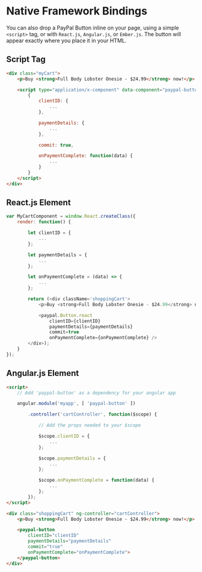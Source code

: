 # Native Framework Bindings

You can also drop a PayPal Button inline on your page, using a simple `<script>` tag, or with `React.js`, `Angular.js`, or `Ember.js`.
The button will appear exactly where you place it in your HTML.

## Script Tag

```html
<div class="myCart">
	<p>Buy <strong>Full Body Lobster Onesie - $24.99</strong> now!</p>

	<script type="application/x-component" data-component="paypal-button">
		{
			clientID: {
				...
			},

			paymentDetails: {
				...
			},

			commit: true,

			onPaymentComplete: function(data) {
				...
			}
		}
	</script>
</div>
```

## React.js Element

```javascript
var MyCartComponent = window.React.createClass({
	render: function() {

		let clientID = {
			...
		};

		let paymentDetails = {
			...
		};

		let onPaymentComplete = (data) => {
			...
		};

		return (<div className='shoppingCart'>
			<p>Buy <strong>Full Body Lobster Onesie - $24.99</strong> now!</p>

			<paypal.Button.react
				clientID={clientID}
				paymentDetails={paymentDetails}
				commit=true
				onPaymentComplete={onPaymentComplete} />
		</div>);
	}
});
```

## Angular.js Element

```html
<script>
	// Add 'paypal-button' as a dependency for your angular app

	angular.module('myapp', [ 'paypal-button' ])

		.controller('cartController', function($scope) {

			// Add the props needed to your $scope

			$scope.clientID = {
				...
			};

			$scope.paymentDetails = {
				...
			};

			$scope.onPaymentComplete = function(data) {
				...
			};
		});
</script>

<div class="shoppingCart" ng-controller="cartController">
	<p>Buy <strong>Full Body Lobster Onesie - $24.99</strong> now!</p>

	<paypal-button
		clientID="clientID"
		paymentDetails="paymentDetails"
		commit="true"
		onPaymentComplete="onPaymentComplete">
	</paypal-button>
</div>
```
